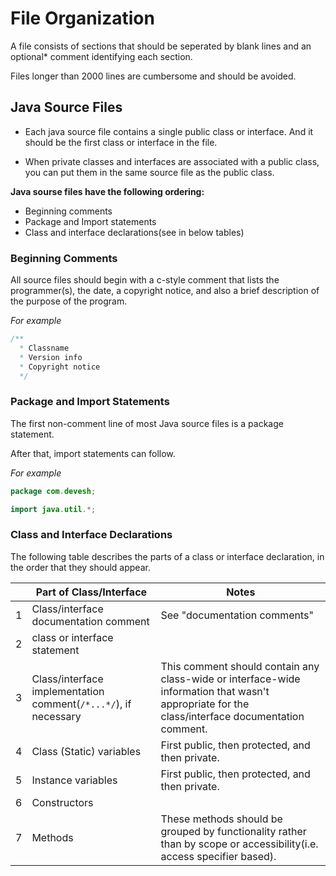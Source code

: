 # File Organization

A file consists of sections that should be seperated by blank lines and an optional* comment identifying each section.

Files longer than 2000 lines are cumbersome and should be avoided.

## Java Source Files

- Each java source file contains a single public class or interface. And it should be the first class or interface in the file.

- When private classes and interfaces are associated with a public class, you can put them in the same source file as the public class.

**Java sourse files have the following ordering:**

- Beginning comments
- Package and Import statements
- Class and interface declarations(see in below tables) 

### Beginning Comments
All source files should begin with a c-style comment that lists the programmer(s), the date, a copyright notice, and also a brief description of the purpose of the program. 

*For example*
```java
/**
  * Classname
  * Version info
  * Copyright notice
  */
```
### Package and Import Statements
The first non-comment line of most Java source files is a package statement. 

After that, import statements can follow. 

*For example*
```java
package com.devesh;

import java.util.*;
```

### Class and Interface Declarations

The following table describes the parts of a class or interface declaration, in the order that they should appear. 

| | Part of Class/Interface|Notes|
|---|---|---|
|1 | Class/interface documentation comment|See "documentation comments"|
|2|class or interface statement||
|3|Class/interface implementation comment(```/*...*/```), if necessary|This comment should contain any class-wide or interface-wide information that wasn't appropriate for the class/interface documentation comment.|
|4|Class (Static) variables|First public, then protected, and then private.||
|5|Instance variables|First public, then protected, and then private.|
|6|Constructors||
|7|Methods|These methods should be grouped by functionality rather than by scope or accessibility(i.e. access specifier based). |